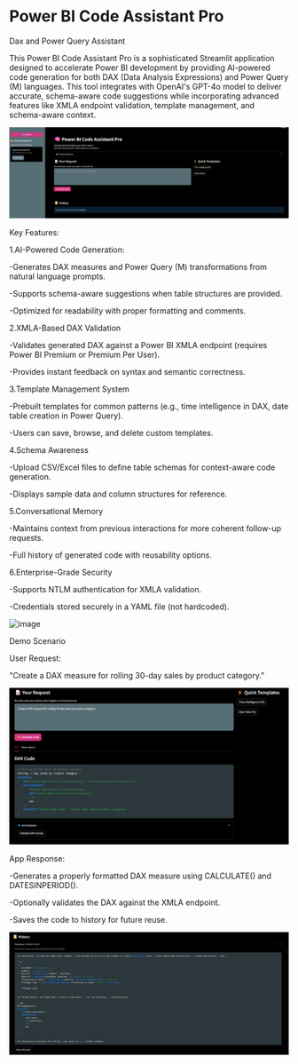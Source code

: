 # Power BI Code Assistant Pro
Dax and Power Query Assistant


This Power BI Code Assistant Pro is a sophisticated Streamlit application designed to accelerate Power BI development by providing AI-powered code generation for both DAX (Data Analysis Expressions) and Power Query (M) languages. This tool integrates with OpenAI's GPT-4o model to deliver accurate, schema-aware code suggestions while incorporating advanced features like XMLA endpoint validation, template management, and schema-aware context.

![alt image](https://github.com/boprosv/DAX_and_Power_Query/blob/main/Screenshot%202025-03-27%20095316.png?raw=true)

Key Features:

1.AI-Powered Code Generation:

-Generates DAX measures and Power Query (M) transformations from natural language prompts.

-Supports schema-aware suggestions when table structures are provided.

-Optimized for readability with proper formatting and comments.

2.XMLA-Based DAX Validation

-Validates generated DAX against a Power BI XMLA endpoint (requires Power BI Premium or Premium Per User).

-Provides instant feedback on syntax and semantic correctness.

3.Template Management System

-Prebuilt templates for common patterns (e.g., time intelligence in DAX, date table creation in Power Query).

-Users can save, browse, and delete custom templates.

4.Schema Awareness

-Upload CSV/Excel files to define table schemas for context-aware code generation.

-Displays sample data and column structures for reference.

5.Conversational Memory

-Maintains context from previous interactions for more coherent follow-up requests.

-Full history of generated code with reusability options.

6.Enterprise-Grade Security

-Supports NTLM authentication for XMLA validation.

-Credentials stored securely in a YAML file (not hardcoded).


![image](https://github.com/user-attachments/assets/de5393cb-fd21-4a49-b5c6-f5c6ad70da2c)


Demo Scenario

User Request:

"Create a DAX measure for rolling 30-day sales by product category."

![image](https://github.com/boprosv/DAX_and_Power_Query/blob/main/Screenshot%202025-03-27%20101353.png?raw=true)

App Response:

-Generates a properly formatted DAX measure using CALCULATE() and DATESINPERIOD().

-Optionally validates the DAX against the XMLA endpoint.

-Saves the code to history for future reuse.

![image](https://github.com/boprosv/DAX_and_Power_Query/blob/main/Screenshot%202025-03-27%20101513.png?raw=true)
